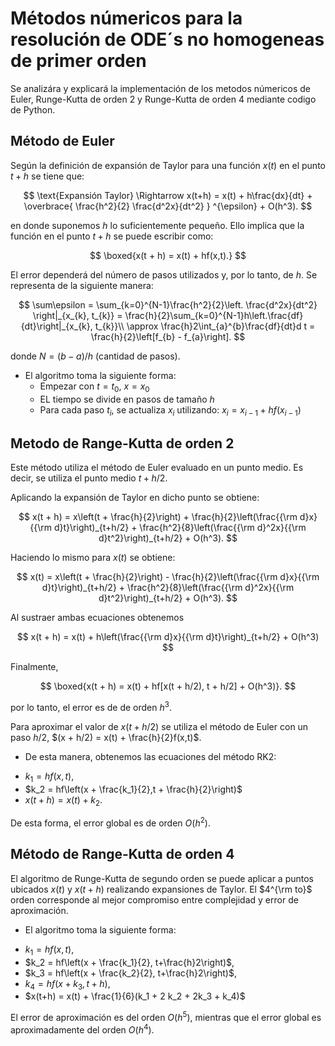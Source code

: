 # Métodos númericos para la resolución de ODE´s no homogeneas de primer orden

Se analizára y explicará la implementación de los metodos númericos de Euler, Runge-Kutta de orden 2 y Runge-Kutta de orden 4 mediante codigo de Python. 

## Método de Euler

Según la definición de expansión de Taylor para una función $x(t)$ en el punto $t+h$ se tiene que:
 
$$
\text{Expansión Taylor} \Rightarrow x(t+h) = x(t) + h\frac{dx}{dt} + \overbrace{ \frac{h^2}{2} \frac{d^2x}{dt^2} } ^{\epsilon} + O(h^3).
$$

en donde suponemos $h$ lo suficientemente pequeño. Ello implica que la función en el punto $t+h$ se puede escribir como:

$$
\boxed{x(t + h) = x(t) + hf(x,t).}
$$

El error dependerá del número de pasos utilizados y, por lo tanto, de $h$. Se representa de la siguiente manera:  

$$
\sum\epsilon = \sum_{k=0}^{N-1}\frac{h^2}{2}\left. \frac{d^2x}{dt^2} \right|_{x_{k}, t_{k}} = \frac{h}{2}\sum_{k=0}^{N-1}h\left.\frac{df}{dt}\right|_{x_{k}, t_{k}}\\
\approx \frac{h}2\int_{a}^{b}\frac{df}{dt}d t = \frac{h}{2}\left[f_{b} - f_{a}\right].
$$

donde $N = (b-a)/h$ (cantidad de pasos). 

* El algoritmo toma la siguiente forma:
  - Empezar con $t = t_{0}$, $x = x_{0}$
  - EL tiempo se divide en pasos de tamaño $h$
  - Para cada paso $t_{i}$, se actualiza $x_{i}$ utilizando: $x_{i} = x_{i-1} + hf(x_{i-1})$

## Metodo de Range-Kutta de orden 2 

Este método utiliza el método de Euler evaluado en un punto medio. Es decir, se utiliza el punto medio $t + h/2$. 

Aplicando la expansión de Taylor en dicho punto se obtiene: 

$$
x(t + h) = x\left(t + \frac{h}{2}\right) + \frac{h}{2}\left(\frac{{\rm d}x}{{\rm d}t}\right)_{t+h/2} + \frac{h^2}{8}\left(\frac{{\rm d}^2x}{{\rm d}t^2}\right)_{t+h/2} + O(h^3).
$$

Haciendo lo mismo para $x(t)$ se obtiene: 

$$
x(t) = x\left(t + \frac{h}{2}\right) - \frac{h}{2}\left(\frac{{\rm d}x}{{\rm d}t}\right)_{t+h/2} + \frac{h^2}{8}\left(\frac{{\rm d}^2x}{{\rm d}t^2}\right)_{t+h/2} + O(h^3).
$$

Al sustraer ambas ecuaciones obtenemos

$$
x(t + h) = x(t) + h\left(\frac{{\rm d}x}{{\rm d}t}\right)_{t+h/2} + O(h^3)
$$

Finalmente,

$$
\boxed{x(t + h) = x(t) + hf[x(t + h/2), t + h/2] + O(h^3)}.
$$

por lo tanto, el error es de de orden $h^3$.


Para aproximar el valor de $x(t + h/2)$ se utiliza el método de Euler con un paso $h/2$, $(x + h/2) = x(t) + \frac{h}{2}f(x,t)$. 


* De esta manera, obtenemos las ecuaciones del método RK2:
- $k_1 = hf(x,t),$
- $k_2 = hf\left(x + \frac{k_1}{2},t + \frac{h}{2}\right)$
- $x(t + h) = x(t) + k_2$.

De esta forma, el error global es de orden $O(h^2)$. 

## Método de Range-Kutta de orden 4

El algoritmo de Runge-Kutta de segundo orden se puede aplicar a puntos ubicados $x(t)$ y $x(t + h)$ realizando expansiones de Taylor. El $4^{\rm to}$ orden corresponde al mejor compromiso entre complejidad y error de aproximación.

* El algoritmo toma la siguiente forma:
- $k_1 = hf(x, t)$,
- $k_2 = hf\left(x + \frac{k_1}{2}, t+\frac{h}2\right)$,
- $k_3 = hf\left(x + \frac{k_2}{2}, t+\frac{h}2\right)$,
- $k_4 = hf\left(x + k_3, t + h \right)$,
- $x(t+h) = x(t) + \frac{1}{6}(k_1 + 2 k_2 + 2k_3 + k_4)$

El error de aproximación es del orden $O(h^5)$, mientras que el error global es aproximadamente del orden $O(h^4)$.
    
